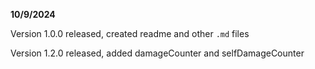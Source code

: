 **10/9/2024**

Version 1.0.0 released, created readme and other `.md` files

Version 1.2.0 released, added damageCounter and selfDamageCounter
